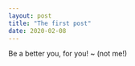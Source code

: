 ```yaml
---
layout: post
title: "The first post"
date: 2020-02-08
---
```


Be a better you, for you!
~ (not me!)
